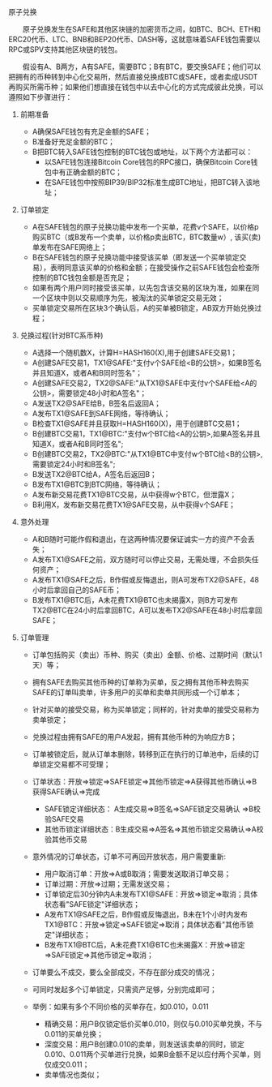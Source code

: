原子兑换  

&emsp;&emsp;原子兑换发生在SAFE和其他区块链的加密货币之间，如BTC、BCH、ETH和ERC20代币、LTC、BNB和BEP20代币、DASH等，这就意味着SAFE钱包需要以RPC或SPV支持其他区块链的钱包。  
    
&emsp;&emsp;假设有A、B两方，A有SAFE，需要BTC；B有BTC，要交换SAFE；他们可以把拥有的币种转到中心化交易所，然后直接兑换成BTC或SAFE，或者卖成USDT再购买所需币种；如果他们想直接在钱包中以去中心化的方式完成彼此兑换，可以遵照如下步骤进行：

1.  前期准备  
    - A确保SAFE钱包有充足金额的SAFE；
    - B准备好充足金额的BTC；
    - B把BTC转入SAFE钱包控制的BTC钱包或地址，以下两个方法都可以：  
      - 以SAFE钱包连接Bitcoin Core钱包的RPC接口，确保Bitcoin Core钱包中有正确金额的BTC；
      - 在SAFE钱包中按照BIP39/BIP32标准生成BTC地址，把BTC转入该地址；

2.  订单锁定  
    - A在SAFE钱包的原子兑换功能中发布一个买单，花费v个SAFE，以价格p购买BTC（或B发布一个卖单，以价格p卖出BTC，BTC数量w）, 该买(卖)单发布在SAFE网络上；
    - B在SAFE钱包的原子兑换功能中接受该买单（即发送一个买单锁定交易），表明同意该买单的价格和金额；在接受操作之前SAFE钱包会检查所控制的BTC钱包金额是否充足；
    - 如果有两个用户同时接受该买单，以先包含该交易的区块为准，如果在同一个区块中则以交易顺序为先，被淘汰的买单锁定交易无效；
    - 买单锁定交易所在区块3个确认后，A的买单被B锁定，AB双方开始兑换过程；

3. 兑换过程(针对BTC系币种)  
    - A选择一个随机数X，计算H=HASH160(X),用于创建SAFE交易1；
    - A创建SAFE交易1，TX1@SAFE:"支付v个SAFE给<B的公钥>，如果B签名并且知道X，或者A和B同时签名"；
    - A创建SAFE交易2，TX2@SAFE:"从TX1@SAFE中支付v个SAFE给<A的公钥>，需要锁定48小时和A签名"；
    - A发送TX2@SAFE给B，B签名后返回A；
    - A发布TX1@SAFE到SAFE网络，等待确认；
    - B检查TX1@SAFE并且获取H=HASH160(X)，用于创建BTC交易1；
    - B创建BTC交易1，TX1@BTC:"支付w个BTC给<A的公钥>,如果A签名并且知道X，或者A和B同时签名";
    - B创建BTC交易2，TX2@BTC:"从TX1@BTC中支付w个BTC给<B的公钥>,需要锁定24小时和B签名";
    - B发送TX2@BTC给A，A签名后返回B；
    - B发布TX1@BTC到BTC网络，等待确认；
    - A发布新交易花费TX1@BTC交易，从中获得w个BTC，但泄露X；
    - B利用X，发布新交易花费TX1@SAFE交易，从中获得v个SAFE；

4. 意外处理  
    - A和B随时可能作假和退出，在这两种情况要保证诚实一方的资产不会丢失；
    - A发布TX1@SAFE之前，双方随时可以停止交易，无需处理，不会损失任何资产；
    - A发布TX1@SAFE之后，B作假或反悔退出，则A可发布TX2@SAFE，48小时后拿回自己的SAFE币；
    - B发布TX1@BTC后，A未花费TX1@BTC也未揭露X，则B方可发布TX2@BTC在24小时后拿回BTC，A可以发布TX2@SAFE在48小时后拿回SAFE；
    
5. 订单管理  

    - 订单包括购买（卖出）币种、购买（卖出）金额、价格、过期时间（默认1天）等；
    - 拥有SAFE去购买其他币种的订单称为买单，反之拥有其他币种去购买SAFE的订单叫卖单，许多用户的买单和卖单共同形成一个订单本；
    - 针对买单的接受交易，称为买单锁定；同样的，针对卖单的接受交易称为卖单锁定；
    - 兑换过程由拥有SAFE的用户A发起，拥有其他币种的为响应方B；
    - 订单被锁定后，就从订单本删除，转移到正在执行的订单池中，后续的订单锁定交易都不可受理；
    - 订单状态：开放=>锁定=>SAFE锁定=>其他币锁定=>A获得其他币确认=>B获得SAFE确认=>完成
        - SAFE锁定详细状态：  A生成交易=>B签名=>SAFE锁定交易确认 =>B校验SAFE交易
        - 其他币锁定详细状态：B生成交易=>A签名=>其他币锁定交易确认=>A校验其他币交易
    - 意外情况的订单状态，订单不可再回开放状态，用户需要重新:
        - 用户取消订单：开放=>A或B取消；需要发送取消订单交易；
        - 订单过期：开放=>过期；无需发送交易；
        - 订单锁定后30分钟内A未发布TX1@SAFE：开放=>锁定=>取消；具体状态看"SAFE锁定"详细状态；
        - A发布TX1@SAFE之后，B作假或反悔退出，B未在1个小时内发布TX1@BTC：开放=>锁定=>SAFE锁定=>取消；具体状态看"其他币锁定"详细状态；
        - B发布TX1@BTC后，A未花费TX1@BTC也未揭露X：开放=>锁定=>SAFE锁定=>其他币锁定=>取消；

    - 订单要么不成交，要么全部成交，不存在部分成交的情况；
    - 可同时发起多个订单锁定，只需资产足够，分别完成即可；
    - 举例：如果有多个不同价格的买单存在，如0.010，0.011  
        - 精确交易：用户B仅锁定低价买单0.010，则仅与0.010买单兑换，不与0.011的买单兑换；
        - 深度交易：用户B创建0.010的卖单，则发送该卖单的同时，锁定0.010、0.011两个买单进行兑换，如果B金额不足以应付两个买单，则仅成交0.011；
        - 卖单情况也类似；

